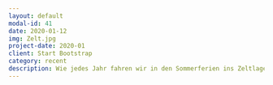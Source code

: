```yaml
---
layout: default
modal-id: 41
date: 2020-01-12
img: Zelt.jpg
project-date: 2020-01
client: Start Bootstrap
category: recent
description: Wie jedes Jahr fahren wir in den Sommerferien ins Zeltlager. Wir haben zwei Wochen Spaß, verbringen unsere Zeit in der Natur und neben vielen verschiedenen Spielen erleben wir vor allem das Gefühl der Gemeinschaft. Wir freuen uns über jedes Kind im Alter von 9 bis 13, dass bei uns mitfährt! Weitere Informationen findet ihr im <a target="_blank" href="/dokumente/zl-flyer/zl-flyer_2020_reviewed.pdf">Flyer</a>.
---
```

